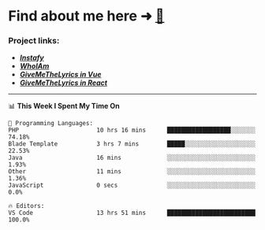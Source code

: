 # Find about me here ➜ [🧑](https://pauabella.dev)

### Project links:
- ***[Instafy](https://instafy.me)***
- ***[WhoIAm](https://pauabella.dev)***
- ***[GiveMeTheLyrics in Vue](https://lyrics.pauabella.dev)***
- ***[GiveMeTheLyrics in React](https://pauabella.dev/GiveMeTheLyrics)***

---
<!--START_SECTION:waka-->
📊 **This Week I Spent My Time On** 

```text
💬 Programming Languages: 
PHP                      10 hrs 16 mins      ██████████████████░░░░░░░   74.18% 
Blade Template           3 hrs 7 mins        █████░░░░░░░░░░░░░░░░░░░░   22.53% 
Java                     16 mins             ░░░░░░░░░░░░░░░░░░░░░░░░░   1.93% 
Other                    11 mins             ░░░░░░░░░░░░░░░░░░░░░░░░░   1.36% 
JavaScript               0 secs              ░░░░░░░░░░░░░░░░░░░░░░░░░   0.0%

🔥 Editors: 
VS Code                  13 hrs 51 mins      █████████████████████████   100.0%

```


<!--END_SECTION:waka-->
